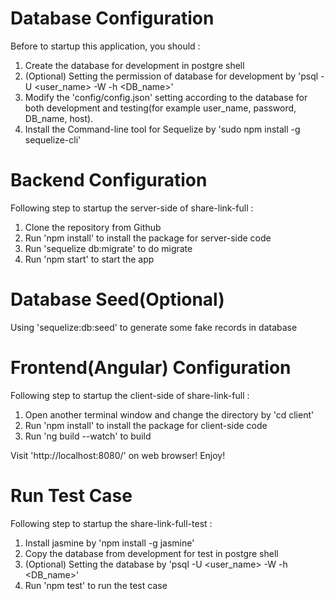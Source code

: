 # Database Configuration
Before to startup this application, you should :
1. Create the database for development in postgre shell
2. (Optional) Setting the permission of database for development by 'psql -U <user_name> -W -h <hostname> <DB_name>'
3. Modify the 'config/config.json' setting according to the database for both development and testing(for example user_name, password, DB_name, host).
4. Install the Command-line tool for Sequelize by 'sudo npm install -g sequelize-cli'

# Backend Configuration
Following step to startup the server-side of share-link-full :
1. Clone the repository from Github
2. Run 'npm install' to install the package for server-side code
3. Run 'sequelize db:migrate' to do migrate 
4. Run 'npm start' to start the app

# Database Seed(Optional)
Using 'sequelize:db:seed' to generate some fake records in database

# Frontend(Angular) Configuration
Following step to startup the client-side of share-link-full :
1. Open another terminal window and change the directory by 'cd client'
2. Run 'npm install' to install the package for client-side code
3. Run 'ng build --watch' to build

Visit 'http://localhost:8080/' on web browser! Enjoy!

# Run Test Case
Following step to startup the share-link-full-test :
1. Install jasmine by 'npm install -g jasmine'
2. Copy the database from development for test in postgre shell
3. (Optional) Setting the database by 'psql -U <user_name> -W -h <hostname> <DB_name>'
4. Run 'npm test' to run the test case
